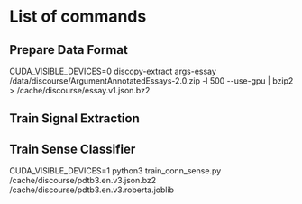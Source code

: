 # List of commands

## Prepare Data Format

CUDA_VISIBLE_DEVICES=0 discopy-extract args-essay /data/discourse/ArgumentAnnotatedEssays-2.0.zip -l 500 --use-gpu |
bzip2 > /cache/discourse/essay.v1.json.bz2

## Train Signal Extraction

## Train Sense Classifier

CUDA_VISIBLE_DEVICES=1 python3 train_conn_sense.py /cache/discourse/pdtb3.en.v3.json.bz2
/cache/discourse/pdtb3.en.v3.roberta.joblib
